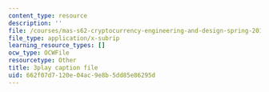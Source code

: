 ```yaml
---
content_type: resource
description: ''
file: /courses/mas-s62-cryptocurrency-engineering-and-design-spring-2018/662f07d7120e04ac9e8b5dd85e86295d_UySc4jxbqi4.srt
file_type: application/x-subrip
learning_resource_types: []
ocw_type: OCWFile
resourcetype: Other
title: 3play caption file
uid: 662f07d7-120e-04ac-9e8b-5dd85e86295d
---
```

